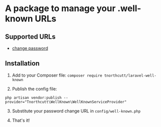 # A package to manage your .well-known URLs

## Supported URLs
- [change password](https://wicg.github.io/change-password-url/index.html)

## Installation

1. Add to your Composer file: `composer require tnorthcutt/laravel-well-known`

2. Publish the config file: 
```
php artisan vendor:publish --provider="Tnorthcutt\WellKnown\WellKnownServiceProvider"
```

3. Substitute your password change URL in `config/well-known.php`

4. That's it!
